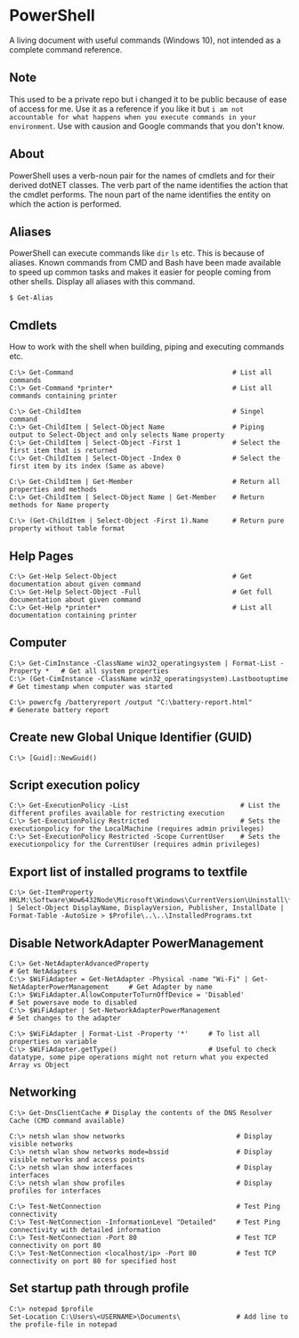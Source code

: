 # PowerShell
A living document with useful commands (Windows 10), not intended as a complete command reference.

## Note
This used to be a private repo but i changed it to be public because of ease of access for me. Use it as a reference if you like it but `i am not accountable for what happens when you execute commands in your environment`. Use with causion and Google commands that you don't know.

## About
PowerShell uses a verb-noun pair for the names of cmdlets and for their derived dotNET classes. The verb part of the name identifies the action that the cmdlet performs. The noun part of the name identifies the entity on which the action is performed.

## Aliases
PowerShell can execute commands like `dir` `ls` etc. This is because of aliases. Known commands from CMD and Bash have been made available to speed up common tasks and makes it easier for people coming from other shells. Display all aliases with this command.
```
$ Get-Alias
```

## Cmdlets
How to work with the shell when building, piping and executing commands etc.
```
C:\> Get-Command                                        # List all commands
C:\> Get-Command *printer*                              # List all commands containing printer

C:\> Get-ChildItem                                      # Singel command
C:\> Get-ChildItem | Select-Object Name                 # Piping output to Select-Object and only selects Name property
C:\> Get-ChildItem | Select-Object -First 1             # Select the first item that is returned
C:\> Get-ChildItem | Select-Object -Index 0             # Select the first item by its index (Same as above)

C:\> Get-ChildItem | Get-Member                         # Return all properties and methods
C:\> Get-ChildItem | Select-Object Name | Get-Member    # Return methods for Name property

C:\> (Get-ChildItem | Select-Object -First 1).Name      # Return pure property without table format
```

## Help Pages
```
C:\> Get-Help Select-Object                             # Get documentation about given command
C:\> Get-Help Select-Object -Full                       # Get full documentation about given command
C:\> Get-Help *printer*                                 # List all documentation containing printer
```

## Computer
```
C:\> Get-CimInstance -ClassName win32_operatingsystem | Format-List -Property *   # Get all system properties
C:\> (Get-CimInstance -ClassName win32_operatingsystem).Lastbootuptime            # Get timestamp when computer was started

C:\> powercfg /batteryreport /output "C:\battery-report.html"                     # Generate battery report
```

## Create new Global Unique Identifier (GUID)
```
C:\> [Guid]::NewGuid()
```

## Script execution policy
```
C:\> Get-ExecutionPolicy -List                            # List the different profiles available for restricting execution
C:\> Set-ExecutionPolicy Restricted                       # Sets the executionpolicy for the LocalMachine (requires admin privileges)
C:\> Set-ExecutionPolicy Restricted -Scope CurrentUser    # Sets the executionpolicy for the CurrentUser (requires admin privileges)
```

## Export list of installed programs to textfile
```
C:\> Get-ItemProperty HKLM:\Software\Wow6432Node\Microsoft\Windows\CurrentVersion\Uninstall\*,HKLM:\Software\Microsoft\Windows\CurrentVersion\Uninstall\* | Select-Object DisplayName, DisplayVersion, Publisher, InstallDate | Format-Table -AutoSize > $Profile\..\..\InstalledPrograms.txt
```

## Disable NetworkAdapter PowerManagement
```
C:\> Get-NetAdapterAdvancedProperty                                                            # Get NetAdapters
C:\> $WiFiAdapter = Get-NetAdapter -Physical -name "Wi-Fi" | Get-NetAdapterPowerManagement     # Get Adapter by name
C:\> $WiFiAdapter.AllowComputerToTurnOffDevice = 'Disabled'                                    # Set powersave mode to disabled
C:\> $WiFiAdapter | Set-NetworkAdapterPowerManagement                                          # Set changes to the adapter

C:\> $WiFiAdapter | Format-List -Property '*'     # To list all properties on variable
C:\> $WiFiAdapter.getType()                       # Useful to check datatype, some pipe operations might not return what you expected Array vs Object
```

## Networking
```
C:\> Get-DnsClientCache # Display the contents of the DNS Resolver Cache (CMD command available)

C:\> netsh wlan show networks                            # Display visible networks
C:\> netsh wlan show networks mode=bssid                 # Display visible networks and access points
C:\> netsh wlan show interfaces                          # Display interfaces
C:\> netsh wlan show profiles                            # Display profiles for interfaces

C:\> Test-NetConnection                                  # Test Ping connectivity
C:\> Test-NetConnection -InformationLevel "Detailed"     # Test Ping connectivity with detailed information
C:\> Test-NetConnection -Port 80                         # Test TCP connectivity on port 80
C:\> Test-NetConnection <localhost/ip> -Port 80          # Test TCP connectivity on port 80 for specified host
```

## Set startup path through profile
```
C:\> notepad $profile
Set-Location C:\Users\<USERNAME>\Documents\              # Add line to the profile-file in notepad
```
